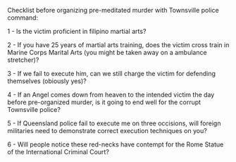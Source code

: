 Checklist before organizing pre-meditated murder with Townsville police command:

1 - Is the victim proficient in filipino martial arts?

2 - If you have 25 years of martial arts training, does the victim cross train in Marine Corps Marital Arts (you might be taken away on a ambulance stretcher)?

3 - If we fail to execute him, can we still charge the victim for defending themselves (obiously yes)?

4 - If an Angel comes down from heaven to the intended victim the day before pre-organized murder, is it going to end well for the corrupt Townsville police?

5 - If Queensland police fail to execute me on three occisions, will foreign militaries need to demonstrate correct execution techniques on you?

6 - Will people notice these red-necks have contempt for the Rome Statue of the International Criminal Court?
